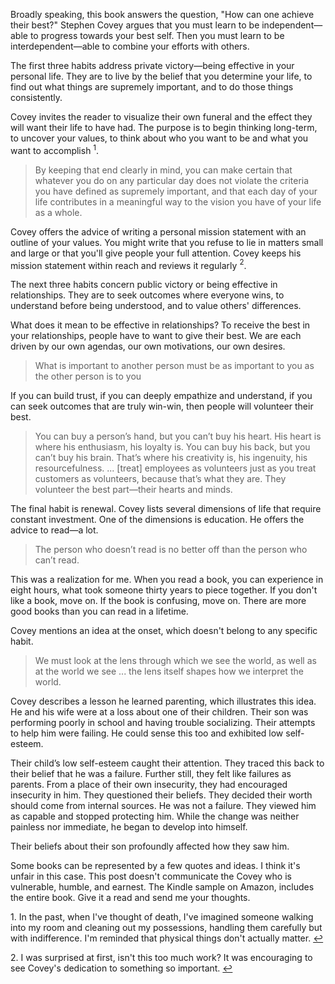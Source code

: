 Broadly speaking, this book answers the question, "How can one achieve their
best?" Stephen Covey argues that you must learn to be independent—able
to progress towards your best self. Then you must learn to be
interdependent—able to combine your efforts with others.

The first three habits address private victory—being effective in your
personal life. They are to live by the belief that you determine your life, to
find out what things are supremely important, and to do those things
consistently.

<span id="fn:1"></span>
Covey invites the reader to visualize their own funeral and the effect they
will want their life to have had. The purpose is to begin thinking long-term,
to uncover your values, to think about who you want to be and what you want to
accomplish
<a style="text-decoration:none" href="#fn:1:defn"><sup>1</sup></a>.

> By keeping that end clearly in mind, you can make certain that whatever you
do on any particular day does not violate the criteria you have defined as
supremely important, and that each day of your life contributes in a
meaningful way to the vision you have of your life as a whole.

<span id="fn:2"></span>
Covey offers the advice of writing a personal mission statement with an
outline of your values. You might write that you refuse to lie in matters
small and large or that you'll give people your full attention. Covey
keeps his mission statement within reach and reviews it regularly
<a style="text-decoration:none" href="#fn:2:defn"><sup>2</sup></a>.

The next three habits concern public victory or being effective in
relationships. They are to seek outcomes where everyone wins, to understand
before being understood, and to value others' differences.

What does it mean to be effective in relationships? To receive the best in your
relationships, people have to want to give their best. We are each driven by
our own agendas, our own motivations, our own desires.

> What is important to another person must be as important to you as the other
person is to you

If you can build trust, if you can deeply empathize and understand, if you can
seek outcomes that are truly win-win, then people will volunteer their best.

> You can buy a person’s hand, but you can’t buy his heart. His heart is where
his enthusiasm, his loyalty is. You can buy his back, but you can’t buy his
brain. That’s where his creativity is, his ingenuity, his resourcefulness. ...
[treat] employees as volunteers just as you treat customers as volunteers,
because that’s what they are. They volunteer the best part—their hearts and
minds.

The final habit is renewal. Covey lists several dimensions of life that require
constant investment. One of the dimensions is education. He offers the advice
to read—a lot.

> The person who doesn’t read is no better off than the person who can’t
read.

This was a realization for me. When you read a book, you can experience in
eight hours, what took someone thirty years to piece together. If you don't
like a book, move on. If the book is confusing, move on. There are more good
books than you can read in a lifetime.

Covey mentions an idea at the onset, which doesn't belong to any specific
habit.

> We must look at the lens through which we see the world, as well as at
the world we see ... the lens itself shapes how we interpret the world.

Covey describes a lesson he learned parenting, which illustrates this idea. He
and his wife were at a loss about one of their children. Their son was
performing poorly in school and having trouble socializing. Their attempts to
help him were failing. He could sense this too and exhibited low self-esteem.

Their child’s low self-esteem caught their attention. They traced this back to
their belief that he was a failure. Further still, they felt like failures as
parents. From a place of their own insecurity, they had encouraged insecurity
in him. They questioned their beliefs. They decided their worth should
come from internal sources. He was not a failure. They viewed him as
capable and stopped protecting him. While the change was neither painless nor
immediate, he began to develop into himself.

Their beliefs about their son profoundly affected how they saw him.

Some books can be represented by a few quotes and ideas. I think it's unfair in
this case. This post doesn't communicate the Covey who is vulnerable, humble,
and earnest. The Kindle sample on Amazon, includes the entire book. Give it a
read and send me your thoughts.

<div class="footnotes">
<p>
    <a id="fn:1:defn">1.</a>
    In the past, when I've thought of death, I've imagined someone walking into my
    room and cleaning out my possessions, handling them carefully but with
    indifference. I'm reminded that physical things don't actually matter.
    <a href="#fn:1">↩</a>
</p>
<p>
    <a id="fn:2:defn">2.</a>
    I was surprised at first, isn't this too much work? It was encouraging to
    see Covey's dedication to something so important.
    <a href="#fn:2">↩</a>
</p>
</div>
